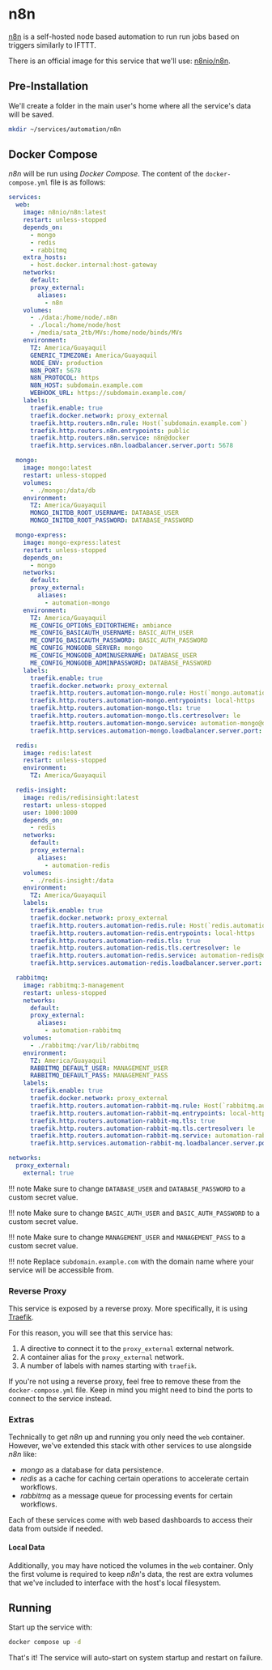 # n8n

[n8n](https://n8n.io/) is a self-hosted node based automation to run run jobs based on triggers similarly to IFTTT.

There is an official image for this service that we'll use: [n8nio/n8n](https://hub.docker.com/r/n8nio/n8n).

## Pre-Installation

We'll create a folder in the main user's home where all the service's data will be saved.

```bash
mkdir ~/services/automation/n8n
```

## Docker Compose

*n8n* will be run using *Docker Compose*. The content of the `docker-compose.yml` file is as follows:

```yaml
services:
  web:
    image: n8nio/n8n:latest
    restart: unless-stopped
    depends_on:
      - mongo
      - redis
      - rabbitmq
    extra_hosts:
      - host.docker.internal:host-gateway
    networks:
      default:
      proxy_external:
        aliases:
          - n8n
    volumes:
      - ./data:/home/node/.n8n
      - ./local:/home/node/host
      - /media/sata_2tb/MVs:/home/node/binds/MVs
    environment:
      TZ: America/Guayaquil
      GENERIC_TIMEZONE: America/Guayaquil
      NODE_ENV: production
      N8N_PORT: 5678
      N8N_PROTOCOL: https
      N8N_HOST: subdomain.example.com
      WEBHOOK_URL: https://subdomain.example.com/
    labels:
      traefik.enable: true
      traefik.docker.network: proxy_external
      traefik.http.routers.n8n.rule: Host(`subdomain.example.com`)
      traefik.http.routers.n8n.entrypoints: public
      traefik.http.routers.n8n.service: n8n@docker
      traefik.http.services.n8n.loadbalancer.server.port: 5678

  mongo:
    image: mongo:latest
    restart: unless-stopped
    volumes:
      - ./mongo:/data/db
    environment:
      TZ: America/Guayaquil
      MONGO_INITDB_ROOT_USERNAME: DATABASE_USER
      MONGO_INITDB_ROOT_PASSWORD: DATABASE_PASSWORD

  mongo-express:
    image: mongo-express:latest
    restart: unless-stopped
    depends_on:
      - mongo
    networks:
      default:
      proxy_external:
        aliases:
          - automation-mongo
    environment:
      TZ: America/Guayaquil
      ME_CONFIG_OPTIONS_EDITORTHEME: ambiance
      ME_CONFIG_BASICAUTH_USERNAME: BASIC_AUTH_USER
      ME_CONFIG_BASICAUTH_PASSWORD: BASIC_AUTH_PASSWORD
      ME_CONFIG_MONGODB_SERVER: mongo
      ME_CONFIG_MONGODB_ADMINUSERNAME: DATABASE_USER
      ME_CONFIG_MONGODB_ADMINPASSWORD: DATABASE_PASSWORD
    labels:
      traefik.enable: true
      traefik.docker.network: proxy_external
      traefik.http.routers.automation-mongo.rule: Host(`mongo.automation.home.example.com`) || Host(`mongo.automation.vpn.example.com`)
      traefik.http.routers.automation-mongo.entrypoints: local-https
      traefik.http.routers.automation-mongo.tls: true
      traefik.http.routers.automation-mongo.tls.certresolver: le
      traefik.http.routers.automation-mongo.service: automation-mongo@docker
      traefik.http.services.automation-mongo.loadbalancer.server.port: 8081

  redis:
    image: redis:latest
    restart: unless-stopped
    environment:
      TZ: America/Guayaquil

  redis-insight:
    image: redis/redisinsight:latest
    restart: unless-stopped
    user: 1000:1000
    depends_on:
      - redis
    networks:
      default:
      proxy_external:
        aliases:
          - automation-redis
    volumes:
      - ./redis-insight:/data
    environment:
      TZ: America/Guayaquil
    labels:
      traefik.enable: true
      traefik.docker.network: proxy_external
      traefik.http.routers.automation-redis.rule: Host(`redis.automation.home.example.com`) || Host(`redis.automation.vpn.example.com`)
      traefik.http.routers.automation-redis.entrypoints: local-https
      traefik.http.routers.automation-redis.tls: true
      traefik.http.routers.automation-redis.tls.certresolver: le
      traefik.http.routers.automation-redis.service: automation-redis@docker
      traefik.http.services.automation-redis.loadbalancer.server.port: 5540

  rabbitmq:
    image: rabbitmq:3-management
    restart: unless-stopped
    networks:
      default:
      proxy_external:
        aliases:
          - automation-rabbitmq
    volumes:
      - ./rabbitmq:/var/lib/rabbitmq
    environment:
      TZ: America/Guayaquil
      RABBITMQ_DEFAULT_USER: MANAGEMENT_USER
      RABBITMQ_DEFAULT_PASS: MANAGEMENT_PASS
    labels:
      traefik.enable: true
      traefik.docker.network: proxy_external
      traefik.http.routers.automation-rabbit-mq.rule: Host(`rabbitmq.automation.home.moonstar-x.dev`) || Host(`rabbitmq.automation.vpn.moonstar-x.dev`)
      traefik.http.routers.automation-rabbit-mq.entrypoints: local-https
      traefik.http.routers.automation-rabbit-mq.tls: true
      traefik.http.routers.automation-rabbit-mq.tls.certresolver: le
      traefik.http.routers.automation-rabbit-mq.service: automation-rabbit-mq@docker
      traefik.http.services.automation-rabbit-mq.loadbalancer.server.port: 15672

networks:
  proxy_external:
    external: true
```

!!! note
    Make sure to change `DATABASE_USER` and `DATABASE_PASSWORD` to a custom secret value.

!!! note
    Make sure to change `BASIC_AUTH_USER` and `BASIC_AUTH_PASSWORD` to a custom secret value.

!!! note
    Make sure to change `MANAGEMENT_USER` and `MANAGEMENT_PASS` to a custom secret value.

!!! note
    Replace `subdomain.example.com` with the domain name where your service will be accessible from.

### Reverse Proxy

This service is exposed by a reverse proxy. More specifically, it is using [Traefik](../networking/traefik.md).

For this reason, you will see that this service has:

1. A directive to connect it to the `proxy_external` external network.
2. A container alias for the `proxy_external` network.
3. A number of labels with names starting with `traefik`.

If you're not using a reverse proxy, feel free to remove these from the `docker-compose.yml` file.
Keep in mind you might need to bind the ports to connect to the service instead.

### Extras

Technically to get *n8n* up and running you only need the `web` container. However, we've extended this stack with other services to use alongside *n8n* like:

* *mongo* as a database for data persistence.
* *redis* as a cache for caching certain operations to accelerate certain workflows.
* *rabbitmq* as a message queue for processing events for certain workflows.

Each of these services come with web based dashboards to access their data from outside if needed.

#### Local Data

Additionally, you may have noticed the volumes in the `web` container. Only the first volume is required to keep *n8n*'s data, the rest are extra volumes that we've included to interface with the host's local filesystem.

## Running

Start up the service with:

```bash
docker compose up -d
```

That's it! The service will auto-start on system startup and restart on failure.
